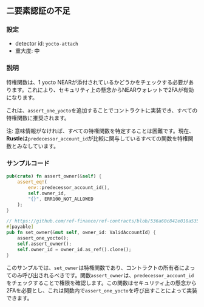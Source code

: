 
## 二要素認証の不足

### 設定

* detector id: `yocto-attach`
* 重大度: 中

### 説明

特権関数は、1 yocto NEARが添付されているかどうかをチェックする必要があります。これにより、セキュリティ上の懸念からNEARウォレットで2FAが有効になります。

これは、`assert_one_yocto`を追加することでコントラクトに実装でき、すべての特権関数に推奨されます。

注: 意味情報がなければ、すべての特権関数を特定することは困難です。現在、**Rustle**は`predecessor_account_id`が比較に関与しているすべての関数を特権関数とみなしています。

### サンプルコード

```rust
pub(crate) fn assert_owner(&self) {
    assert_eq!(
        env::predecessor_account_id(),
        self.owner_id,
        "{}", ERR100_NOT_ALLOWED
    );
}

// https://github.com/ref-finance/ref-contracts/blob/536a60c842e018a535b478c874c747bde82390dd/ref-exchange/src/owner.rs#L16
#[payable]
pub fn set_owner(&mut self, owner_id: ValidAccountId) {
    assert_one_yocto();
    self.assert_owner();
    self.owner_id = owner_id.as_ref().clone();
}
```

このサンプルでは、`set_owner`は特権関数であり、コントラクトの所有者によってのみ呼び出されるべきです。関数`assert_owner`は、`predecessor_account_id`をチェックすることで権限を確認します。この関数はセキュリティ上の懸念から2FAを必要とし、これは関数内で`assert_one_yocto`を呼び出すことによって実装できます。

